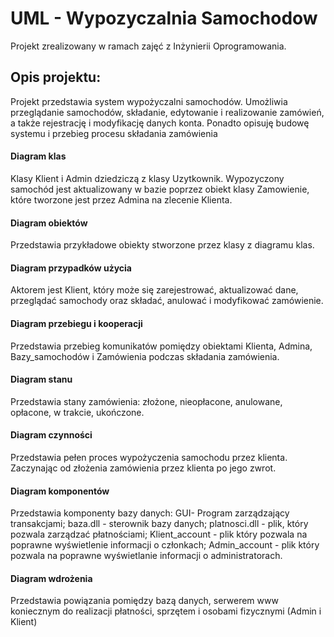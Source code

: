 # UML - Wypozyczalnia Samochodow
Projekt zrealizowany w ramach zajęć z Inżynierii Oprogramowania.

## Opis projektu:
Projekt przedstawia system wypożyczalni samochodów. Umożliwia przeglądanie samochodów, składanie, edytowanie i realizowanie zamówień, a także rejestrację i modyfikację danych konta. Ponadto opisuję budowę systemu i przebieg procesu składania zamówienia

#### Diagram klas
  Klasy Klient i Admin dziedziczą z klasy Uzytkownik. Wypozyczony samochód jest aktualizowany w bazie poprzez obiekt klasy Zamowienie, które tworzone jest przez Admina na zlecenie Klienta.
#### Diagram obiektów
  Przedstawia przykładowe obiekty stworzone przez klasy z diagramu klas.
#### Diagram przypadków użycia
  Aktorem jest Klient, który może się zarejestrować, aktualizować dane, przeglądać samochody oraz składać, anulować i modyfikować zamówienie.
#### Diagram przebiegu i kooperacji
  Przedstawia przebieg komunikatów pomiędzy obiektami Klienta, Admina, Bazy_samochodów i Zamówienia podczas składania zamówienia.
#### Diagram stanu
  Przedstawia stany zamówienia: złożone, nieopłacone, anulowane, opłacone, w trakcie, ukończone.
#### Diagram czynności
  Przedstawia pełen proces wypożyczenia samochodu przez klienta. Zaczynając od złożenia zamówienia przez klienta po jego zwrot.
#### Diagram komponentów
  Przedstawia komponenty bazy danych: GUI- Program zarządzający transakcjami; baza.dll - sterownik bazy danych; platnosci.dll - plik, który pozwala zarządzać płatnościami; Klient_account - plik który pozwala na poprawne wyświetlenie informacji o członkach; Admin_account - plik który pozwala na poprawne wyświetlanie informacji o administratorach.
#### Diagram wdrożenia
  Przedstawia powiązania pomiędzy bazą danych, serwerem www koniecznym do realizacji płatności, sprzętem i osobami fizycznymi (Admin i Klient)
